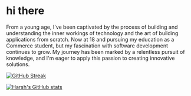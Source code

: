 # hi there 
From a young age, I've been captivated by the process of building and understanding the inner workings of technology and the art of building applications from scratch. Now at 18 and pursuing my education as a Commerce student, but my fascination with software development continues to grow. My journey has been marked by a relentless pursuit of knowledge, and I'm eager to apply this passion to creating innovative solutions.

[![GitHub Streak](https://streak-stats.demolab.com/?user=DenverCoder1)](https://git.io/streak-stats)

[![Harsh's GitHub stats](https://github-readme-stats.vercel.app/api?username=anuraghazra)](https://github.com/anuraghazra/github-readme-stats)
